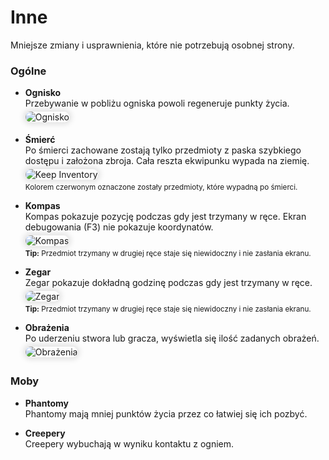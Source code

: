 <style>
img:not(.medium-zoom-image--opened):not(.navbar-link-icon)  {
    max-height: 280px;
    margin-top: 5px;
    margin-bottom: 5px;
    box-shadow: 0 0 8px 4px rgba(0, 0, 0, .1);
    border-radius: 10px;
}
</style>

<!-- PAGE BEGINS HERE -->

# **Inne**
Mniejsze zmiany i usprawnienia, które nie potrzebują osobnej strony.

### Ogólne

- **Ognisko**  
  Przebywanie w pobliżu ogniska powoli regeneruje punkty życia.  
  ![Ognisko](assets/img/campfire.jpeg)  

- **Śmierć**  
  Po śmierci zachowane zostają tylko przedmioty z paska szybkiego dostępu i założona zbroja. Cała reszta ekwipunku wypada na ziemię.
  ![Keep Inventory](assets/img/keep_inventory.jpeg)  
  <sup>Kolorem czerwonym oznaczone zostały przedmioty, które wypadną po śmierci.</sup>

- **Kompas**  
  Kompas pokazuje pozycję podczas gdy jest trzymany w ręce. Ekran debugowania (F3) nie pokazuje koordynatów.  
  ![Kompas](assets/img/compass.jpeg)  
  <sup>**Tip:** Przedmiot trzymany w drugiej ręce staje się niewidoczny i nie zasłania ekranu.</sup>

- **Zegar**  
  Zegar pokazuje dokładną godzinę podczas gdy jest trzymany w ręce.  
  ![Zegar](assets/img/clock.jpeg)  
  <sup>**Tip:** Przedmiot trzymany w drugiej ręce staje się niewidoczny i nie zasłania ekranu.</sup>

- **Obrażenia**  
  Po uderzeniu stwora lub gracza, wyświetla się ilość zadanych obrażeń.  
  ![Obrażenia](assets/img/floaters.jpeg)  

### Moby

- **Phantomy**  
Phantomy mają mniej punktów życia przez co łatwiej się ich pozbyć.

- **Creepery**  
Creepery wybuchają w wyniku kontaktu z ogniem.